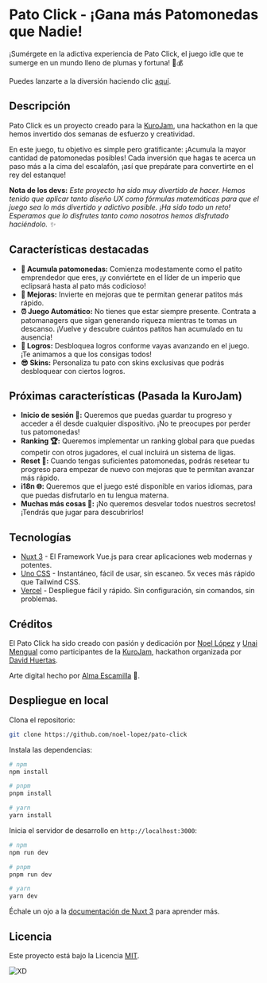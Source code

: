 # Pato Click - ¡Gana más Patomonedas que Nadie!

<!--
<p align="center">
<img src="" alt="project image">
</p>
-->

¡Sumérgete en la adictiva experiencia de Pato Click, el juego idle que te sumerge en un mundo lleno de plumas y fortuna! 🦆💰 

Puedes lanzarte a la diversión haciendo clic [aquí](https://patoclick.vercel.app/).

## Descripción

Pato Click es un proyecto creado para la [KuroJam](https://www.kurojam.com/), una hackathon en la que hemos invertido dos semanas de esfuerzo y creatividad. 

En este juego, tu objetivo es simple pero gratificante: ¡Acumula la mayor cantidad de patomonedas posibles! Cada inversión que hagas te acerca un paso más a la cima del escalafón, ¡así que prepárate para convertirte en el rey del estanque!

**Nota de los devs:** *Este proyecto ha sido muy divertido de hacer. Hemos tenido que aplicar tanto diseño UX como fórmulas matemáticas para que el juego sea lo más divertido y adictivo posible. ¡Ha sido todo un reto! Esperamos que lo disfrutes tanto como nosotros hemos disfrutado haciéndolo. ✨*

## Características destacadas

- **🦆 Acumula patomonedas:** Comienza modestamente como el patito emprendedor que eres, ¡y conviértete en el líder de un imperio que eclipsará hasta al pato más codicioso!
- **🚀 Mejoras:** Invierte en mejoras que te permitan generar patitos más rápido.
- **⏰ Juego Automático:** No tienes que estar siempre presente. Contrata a patomanagers que sigan generando riqueza mientras te tomas un descanso. ¡Vuelve y descubre cuántos patitos han acumulado en tu ausencia!
- **🏅 Logros:** Desbloquea logros conforme vayas avanzando en el juego. ¡Te animamos a que los consigas todos!
- **😎 Skins:** Personaliza tu pato con skins exclusivas que podrás desbloquear con ciertos logros.

## Próximas características (Pasada la KuroJam)
- **Inicio de sesión 🔑:** Queremos que puedas guardar tu progreso y acceder a él desde cualquier dispositivo. ¡No te preocupes por perder tus patomonedas!
- **Ranking 🏆:** Queremos implementar un ranking global para que puedas competir con otros jugadores, el cual incluirá un sistema de ligas.
- **Reset 🔄:** Cuando tengas suficientes patomonedas, podrás resetear tu progreso para empezar de nuevo con mejoras que te permitan avanzar más rápido.
- **i18n 🌐:** Queremos que el juego esté disponible en varios idiomas, para que puedas disfrutarlo en tu lengua materna.
- **Muchas más cosas 🤫:** ¡No queremos desvelar todos nuestros secretos! ¡Tendrás que jugar para descubrirlos!

## Tecnologías

- [Nuxt 3](https://nuxt.com) - El Framework Vue.js para crear aplicaciones web modernas y potentes.
- [Uno CSS](https://unocss.dev) - Instantáneo, fácil de usar, sin escaneo. 5x veces más rápido que Tailwind CSS.
- [Vercel](https://vercel.com/) - Despliegue fácil y rápido. Sin configuración, sin comandos, sin problemas.
<!-- - [Supabase](https://supabase.io/) - Backend as a Service que simplifica el desarrollo de la autenticación y la base de datos. -->

## Créditos

El Pato Click ha sido creado con pasión y dedicación por [Noel López](https://www.github.com/noel-lopez) y [Unai Mengual](https://www.github.com/owlnai) como participantes de la [KuroJam](https://www.kurojam.com/), hackathon organizada por [David Huertas](https://www.twitch.tv/ikurotime).

Arte digital hecho por [Alma Escamilla](https://www.instagram.com/arumxchan/) 💜.

## Despliegue en local

Clona el repositorio:

```bash
git clone https://github.com/noel-lopez/pato-click
```

Instala las dependencias:

```bash
# npm
npm install

# pnpm
pnpm install

# yarn
yarn install
```

Inicia el servidor de desarrollo en `http://localhost:3000`:

```bash
# npm
npm run dev

# pnpm
pnpm run dev

# yarn
yarn dev
```

Échale un ojo a la [documentación de Nuxt 3](https://nuxt.com/docs/getting-started/introduction) para aprender más.

## Licencia

Este proyecto está bajo la Licencia [MIT](https://opensource.org/licenses/MIT).

![XD](https://github.com/noel-lopez/pato-click/assets/82571330/ad926901-9e28-41c0-a52a-c5a865876fcc)
